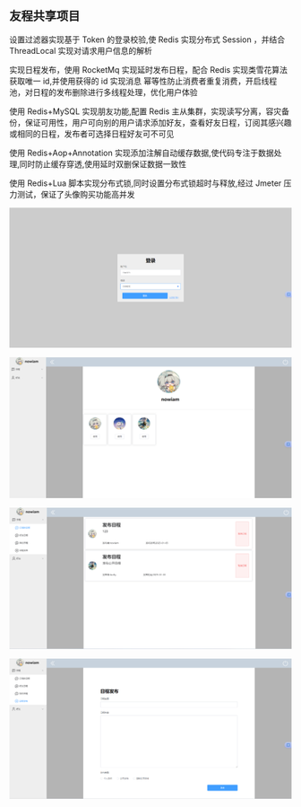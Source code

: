 ## 友程共享项目

设置过滤器实现基于 Token 的登录校验,使 Redis 实现分布式 Session ，并结合 ThreadLocal 实现对请求用户信息的解析  

实现日程发布，使用 RocketMq 实现延时发布日程，配合 Redis 实现类雪花算法获取唯一 id,并使用获得的 id 实现消息 幂等性防止消费者重复消费，开启线程池，对日程的发布删除进行多线程处理，优化用户体验

使用 Redis+MySQL 实现朋友功能,配置 Redis 主从集群，实现读写分离，容灾备份，保证可用性，用户可向别的用户请求添加好友，查看好友日程，订阅其感兴趣或相同的日程，发布者可选择日程好友可不可见

使用 Redis+Aop+Annotation 实现添加注解自动缓存数据,使代码专注于数据处理,同时防止缓存穿透,使用延时双删保证数据一致性

使用 Redis+Lua 脚本实现分布式锁,同时设置分布式锁超时与释放,经过 Jmeter 压力测试，保证了头像购买功能高并发

![](.\pic\1.png)

![](.\pic\2.png)

![](.\pic\3.png)

![](.\pic\4.png)

